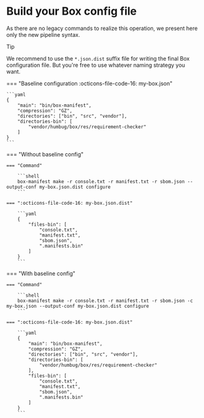 <!-- markdownlint-disable MD013 MD028 -->
# Build your Box config file

As there are no legacy commands to realize this operation, we present here only the new pipeline syntax.

> [!TIP]
>
> We recommend to use the `*.json.dist` suffix file for writing the final Box configuration file.
> But you're free to use whatever naming strategy you want.

=== "Baseline configuration :octicons-file-code-16: my-box.json"

    ```yaml
    {
        "main": "bin/box-manifest",
        "compression": "GZ",
        "directories": ["bin", "src", "vendor"],
        "directories-bin": [
            "vendor/humbug/box/res/requirement-checker"
        ]
    }
    ```

=== "Without baseline config"

    === "Command"

        ```shell
        box-manifest make -r console.txt -r manifest.txt -r sbom.json --output-conf my-box.json.dist configure
        ```

    === ":octicons-file-code-16: my-box.json.dist"

        ```yaml
        {
            "files-bin": [
                "console.txt",
                "manifest.txt",
                "sbom.json",
                ".manifests.bin"
            ]
        }
        ```

=== "With baseline config"

    === "Command"

        ```shell
        box-manifest make -r console.txt -r manifest.txt -r sbom.json -c my-box.json --output-conf my-box.json.dist configure
        ```

    === ":octicons-file-code-16: my-box.json.dist"

        ```yaml
        {
            "main": "bin/box-manifest",
            "compression": "GZ",
            "directories": ["bin", "src", "vendor"],
            "directories-bin": [
                "vendor/humbug/box/res/requirement-checker"
            ],
            "files-bin": [
                "console.txt",
                "manifest.txt",
                "sbom.json",
                ".manifests.bin"
            ]
        }
        ```
